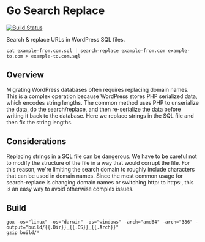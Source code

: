 # Go Search Replace

[![Build Status](https://travis-ci.com/Automattic/go-search-replace.svg?token=xWx9qCRAJeRdHxEcWW83&branch=master)](https://travis-ci.com/Automattic/go-search-replace)

Search & replace URLs in WordPress SQL files.

```
cat example-from.com.sql | search-replace example-from.com example-to.com > example-to.com.sql
```

## Overview

Migrating WordPress databases often requires replacing domain names. This is a
complex operation because WordPress stores PHP serialized data, which encodes
string lengths. The common method uses PHP to unserialize the data, do the
search/replace, and then re-serialize the data before writing it back to the
database. Here we replace strings in the SQL file and then fix the string
lengths.

## Considerations

Replacing strings in a SQL file can be dangerous. We have to be careful not to
modify the structure of the file in a way that would corrupt the file. For this
reason, we're limiting the search domain to roughly include characters that can
be used in domain names. Since the most common usage for search-replace is
changing domain names or switching http: to https:, this is an easy way to avoid
otherwise complex issues.

## Build

```
gox -os="linux" -os="darwin" -os="windows" -arch="amd64" -arch="386" -output="build/{{.Dir}}_{{.OS}}_{{.Arch}}"
gzip build/*
```
